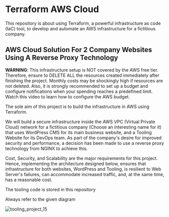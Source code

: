 # Terraform AWS Cloud

This repository is about using Terraform, a powerful infrastructure as code (IaC) tool, to develop and automate an AWS infrastructure for a fictitious company.

## AWS Cloud Solution For 2 Company Websites Using A Reverse Proxy Technology

**WARNING**: This infrastructure setup is NOT covered by the AWS free tier. Therefore, ensure to DELETE ALL the resources created immediately after finishing the project. Monthly costs may be shockingly high if resources are not deleted. Also, it is strongly recommended to set up a budget and configure notifications when your spending reaches a predefined limit. Watch this video to learn how to configure the AWS budget.

The sole aim of this project is to build the infrastructure in AWS using Terraform.

We will build a secure infrastructure inside the AWS VPC (Virtual Private Cloud) network for a fictitious company (Choose an interesting name for it) that uses WordPress CMS for its main business website, and a Tooling Website for its DevOps team. As part of the company's desire for improved security and performance, a decision has been made to use a reverse proxy technology from NGINX to achieve this.

Cost, Security, and Scalability are the major requirements for this project. Hence, implementing the architecture designed below, ensures that infrastructure for both websites, WordPress and Tooling, is resilient to Web Server's failures, can accommodate increased traffic, and, at the same time, has a reasonable cost.

The tooling code is stored in this repository

Always refer to the given diagram

![tooling_project_15](https://github.com/adaanene/PBL-project-17/assets/124947647/692a2a3a-15c8-4b8d-851b-78836c831e33)
